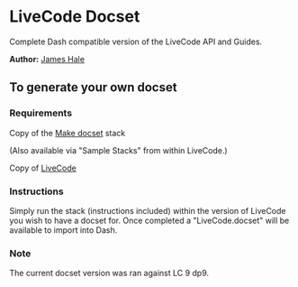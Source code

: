 LiveCode Docset
=======================

Complete Dash compatible version of the LiveCode API and Guides.

**Author:** [James Hale](https://github.com/jameshale)

## To generate your own docset

### Requirements

Copy of the [Make docset](http://livecodeshare.runrev.com/stack/845/Make-DocSet) stack

(Also available via "Sample Stacks" from within LiveCode.)

Copy of [LiveCode](http://downloads.livecode.com/livecode/)

### Instructions

Simply run the stack (instructions included) within the version of LiveCode you wish to have a docset for. Once completed a "LiveCode.docset" will be available to import into Dash.

### Note

The current docset version was ran against LC 9 dp9.
